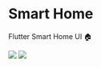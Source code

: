 # Smart Home

Flutter Smart Home UI 🏠

<img src="/images/demo1.png" />
<img src="/images/demo2.png" />

